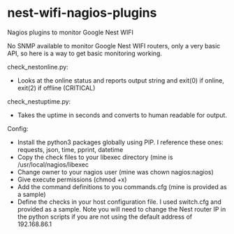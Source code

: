 # nest-wifi-nagios-plugins
Nagios plugins to monitor Google Nest WIFI

No SNMP available to monitor Google Nest WIFI routers, only a very basic API, so here is a way to get basic monitoring working.

check_nestonline.py:
- Looks at the online status and reports output string and exit(0) if online, exit(2) if offline (CRITICAL)

check_nestuptime.py:
- Takes the uptime in seconds and converts to human readable for output.


Config:

- Install the python3 packages globally using PIP. I reference these ones: requests, json, time, pprint, datetime
- Copy the check files to your libexec directory (mine is /usr/local/nagios/libexec
- Change owner to your nagios user (mine was chown nagios:nagios)
- Give execute permissions (chmod +x)
- Add the command definitions to you commands.cfg (mine is provided as a sample)
- Define the checks in your host configuration file. I used switch.cfg and provided as a sample.
Note you will need to change the Nest router IP in the python scripts if you are not using the default address of 192.168.86.1
